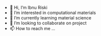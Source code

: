 - 👋 Hi, I’m Ibnu Riski
- 👀 I’m interested in computational materials
- 🌱 I’m currently learning material science
- 💞️ I’m looking to collaborate on project
- 📫 How to reach me ...

<!---
ibnurisk11/ibnurisk11 is a ✨ special ✨ repository because its `README.md` (this file) appears on your GitHub profile.
You can click the Preview link to take a look at your changes.
--->
